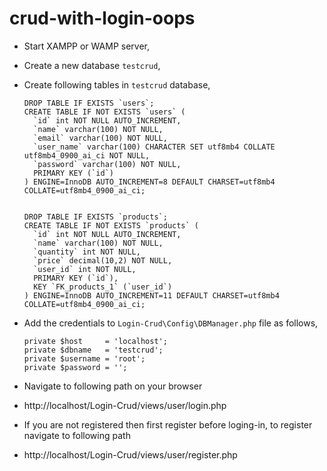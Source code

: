 # crud-with-login-oops
  - Start XAMPP or WAMP server,
  - Create a new database `testcrud`,
  - Create following tables in `testcrud` database,
   
      ```
      DROP TABLE IF EXISTS `users`;
      CREATE TABLE IF NOT EXISTS `users` (
        `id` int NOT NULL AUTO_INCREMENT,
        `name` varchar(100) NOT NULL,
        `email` varchar(100) NOT NULL,
        `user_name` varchar(100) CHARACTER SET utf8mb4 COLLATE utf8mb4_0900_ai_ci NOT NULL,
        `password` varchar(100) NOT NULL,
        PRIMARY KEY (`id`)
      ) ENGINE=InnoDB AUTO_INCREMENT=8 DEFAULT CHARSET=utf8mb4 COLLATE=utf8mb4_0900_ai_ci;
      
      
      DROP TABLE IF EXISTS `products`;
      CREATE TABLE IF NOT EXISTS `products` (
        `id` int NOT NULL AUTO_INCREMENT,
        `name` varchar(100) NOT NULL,
        `quantity` int NOT NULL,
        `price` decimal(10,2) NOT NULL,
        `user_id` int NOT NULL,
        PRIMARY KEY (`id`),
        KEY `FK_products_1` (`user_id`)
      ) ENGINE=InnoDB AUTO_INCREMENT=11 DEFAULT CHARSET=utf8mb4 COLLATE=utf8mb4_0900_ai_ci;
      ```
  - Add the credentials to `Login-Crud\Config\DBManager.php` file as follows,
      ```
      private $host     = 'localhost';
      private $dbname   = 'testcrud';
      private $username = 'root';
      private $password = '';
      ```
  - Navigate to following path on your browser 
  - http://localhost/Login-Crud/views/user/login.php
  - If you are not registered then first register before loging-in, to register navigate to following path
  - http://localhost/Login-Crud/views/user/register.php


